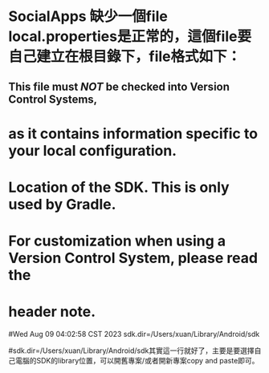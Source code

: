 # SocialApps 缺少一個file local.properties是正常的，這個file要自己建立在根目錄下，file格式如下：


## This file must *NOT* be checked into Version Control Systems,
# as it contains information specific to your local configuration.
#
# Location of the SDK. This is only used by Gradle.
# For customization when using a Version Control System, please read the
# header note.
#Wed Aug 09 04:02:58 CST 2023
sdk.dir=/Users/xuan/Library/Android/sdk


#sdk.dir=/Users/xuan/Library/Android/sdk其實這一行就好了，主要是要選擇自己電腦的SDK的library位置，可以開舊專案/或者開新專案copy and paste即可。
